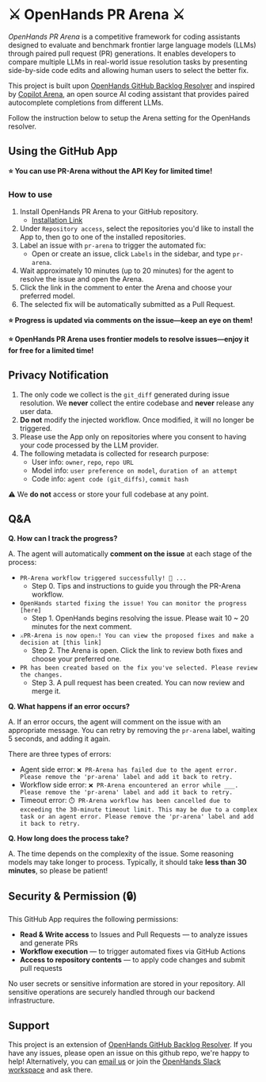 # ⚔️ OpenHands PR Arena ⚔️

*OpenHands PR Arena* is a competitive framework for coding assistants designed to evaluate and benchmark frontier large language models (LLMs) through paired pull request (PR) generations. It enables developers to compare multiple LLMs in real-world issue resolution tasks by presenting side-by-side code edits and allowing human users to select the better fix.

This project is built upon [OpenHands GitHub Backlog Resolver](https://github.com/All-Hands-AI/OpenHands/tree/main/openhands/resolver) and inspired by [Copilot Arena](https://github.com/lmarena/copilot-arena), an open source AI coding assistant that provides paired autocomplete completions from different LLMs.

Follow the instruction below to setup the Arena setting for the OpenHands resolver.

## Using the GitHub App

**⭐️ You can use PR-Arena without the API Key for limited time!**

### How to use
1. Install OpenHands PR Arena to your GitHub repository.
    - [Installation Link](https://github.com/apps/openhands-pr-arena/installations/new)
2. Under `Repository access`, select the repositories you'd like to install the App to, then go to one of the installed repositories.
3. Label an issue with `pr-arena` to trigger the automated fix:
    - Open or create an issue, click `Labels` in the sidebar, and type `pr-arena`.
4. Wait approximately 10 minutes (up to 20 minutes) for the agent to resolve the issue and open the Arena.
5. Click the link in the comment to enter the Arena and choose your preferred model.
6. The selected fix will be automatically submitted as a Pull Request.

**⭐️ Progress is updated via comments on the issue—keep an eye on them!**

**⭐️ OpenHands PR Arena uses frontier models to resolve issues—enjoy it for free for a limited time!**

## Privacy Notification
1. The only code we collect is the `git_diff` generated during issue resolution. We **never** collect the entire codebase and **never** release any user data.
2. **Do not** modify the injected workflow. Once modified, it will no longer be triggered.
3. Please use the App only on repositories where you consent to having your code processed by the LLM provider.
4. The following metadata is collected for research purpose:
    - User info: `owner`, `repo`, `repo URL`
    - Model info: `user preference on model`, `duration of an attempt`
    - Code info: `agent code (git_diffs)`, `commit hash` 

⚠️ We **do not** access or store your full codebase at any point.

##  Q&A
**Q. How can I track the progress?**

A. The agent will automatically **comment on the issue** at each stage of the process:
  - `PR-Arena workflow triggered successfully! 🎉 ...`
    - Step 0. Tips and instructions to guide you through the PR-Arena workflow.
  - `OpenHands started fixing the issue! You can monitor the progress [here]`
    - Step 1. OpenHands begins resolving the issue. Please wait 10 ~ 20 minutes for the next comment.
  - `⚔️PR-Arena is now open⚔️! You can view the proposed fixes and make a decision at [this link]`
    - Step 2. The Arena is open. Click the link to review both fixes and choose your preferred one.
  - `PR has been created based on the fix you've selected. Please review the changes.`
    - Step 3. A pull request has been created. You can now review and merge it.

**Q. What happens if an error occurs?**

A. If an error occurs, the agent will comment on the issue with an appropriate message. You can retry by removing the `pr-arena` label, waiting 5 seconds, and adding it again.

There are three types of errors:
  - Agent side error:
  `❌ PR-Arena has failed due to the agent error. Please remove the 'pr-arena' label and add it back to retry.`
  - Workflow side error:
  `❌ PR-Arena encountered an error while ___. Please remove the 'pr-arena' label and add it back to retry.`
  - Timeout error:
  `⏱️ PR-Arena workflow has been cancelled due to exceeding the 30-minute timeout limit. This may be due to a complex task or an agent error. Please remove the 'pr-arena' label and add it back to retry.`

**Q. How long does the process take?**

A. The time depends on the complexity of the issue. Some reasoning models may take longer to process. Typically, it should take **less than 30 minutes**, so please be patient!

## Security & Permission (🔒)
This GitHub App requires the following permissions:
- **Read & Write access** to Issues and Pull Requests — to analyze issues and generate PRs
- **Workflow execution** — to trigger automated fixes via GitHub Actions
- **Access to repository contents** — to apply code changes and submit pull requests

No user secrets or sensitive information are stored in your repository. All sensitive operations are securely handled through our backend infrastructure.

## Support

This project is an extension of [OpenHands GitHub Backlog Resolver](https://github.com/All-Hands-AI/OpenHands/tree/main/openhands/resolver). If you have any issues, please open an issue on this github repo, we're happy to help!
Alternatively, you can [email us](mailto:contact@all-hands.dev) or join the [OpenHands Slack workspace](https://join.slack.com/t/opendevin/shared_invite/zt-2oikve2hu-UDxHeo8nsE69y6T7yFX_BA) and ask there.

<!-- ---

## Using the GitHub Actions Workflow

This repository includes a GitHub Actions workflow that can automatically attempt to generate a pair of pull requests for individual issues labeled with 'pr-arena'. Follow the steps to use this workflow in your own repository:

1. Prepare a github personal access token. You can:
    1. [Contact us](mailto:contact@all-hands.dev) and we will set up a token for the [openhands-agent](https://github.com/openhands-agent) account (if you want to make it clear which commits came from the agent.
    2. Choose your own github user that will make the commits to the repo, [and create a personal access token](https://github.com/settings/tokens?type=beta) with read/write scope for "contents", "issues", "pull requests", and "workflows" on the desired repos.

2. Create an API key for the LLMs you will be setting up for the Arena setting. We usually use a single API key which can access the LLM Router.

3. Copy the `.github/workflows/openhands-resolver.yml` file to your repository's `.github/workflows/` directory.

4. Enable read/write workflows for the repository by going to `Settings -> Actions -> General -> Workflow permissions` and selecting "Read and write permissions" and click "Allow Github Actions to create and approve pull requests".

5. Set up the following [GitHub secrets](https://docs.github.com/en/actions/security-for-github-actions/security-guides/using-secrets-in-github-actions) in your repository, or across your entire org if you want to only set ths once and use the resolver in multiple repositories:
   - `PAT_USERNAME`: The github username that you used to create the personal access token.
   - `PAT_TOKEN`: The personal access token for github.
   - `LLM_MODELS`: The comma seperated LLM models to use (i.e. litellm_proxy/neulab/claude-3-5-sonnet-20240620, litellm_proxy/neulab/gpt-4o-2024-05-13, litellm_proxy/neulab/gpt-4o-2024-08-06, litellm_proxy/neulab/gpt-4o-mini-2024-07-18, litellm_proxy/neulab/meta-llama/Meta-Llama-3.1-8B-Instruct-Turbo, litellm_proxy/neulab/Qwen/Qwen2-72B-Instruct, litellm_proxy/neulab/meta-llama/Meta-Llama-3.1-70B-Instruct-Turbo, litellm_proxy/neulab/NousResearch/Hermes-3-Llama-3.1-405B-Turbo, litellm_proxy/neulab/gemini/gemini-1.5-flash, litellm_proxy/neulab/gemini/gemini-1.5-pro, litellm_proxy/neulab/o1-preview, litellm_proxy/neulab/o1-mini, litellm_proxy/neulab/meta-llama/Meta-Llama-3.1-405B-Instruct, litellm_proxy/neulab/meta-llama/Meta-Llama-3.1-70B-Instruct, litellm_proxy/neulab/meta-llama/Meta-Llama-3.1-8B-Instruct, litellm_proxy/neulab/meta-llama/Llama-3.2-90B-Vision-Instruct-Turbo, litellm_proxy/neulab/meta-llama/Llama-3.2-11B-Vision-Instruct-Turbo, litellm_proxy/neulab/deepseek-chat)
   - `LLM_API_KEY`: Your API key to access the LLM Router for the LLM service
   - `LLM_BASE_URL`: The base URL for the LLM API (i.e. https://llm-proxy.app.all-hands.dev)
   - `FIREBASE_CONFIG`: (Only for the prototype) An environment variable containing the Firebase configuration details (e.g., API key, project ID, etc.).


6. To trigger the workflow, add the 'pr-arena' label to any issue you want the AI to attempt to resolve in an Arena setting.

The workflow will:

- Randomly select two LLMs among given `LLM_MODELS` to  attempt to resolve the issue, using the OpenHands resolver and the selected models respectively.
- Create and display two `git_patch`s that corresponds to each of the attempts. (Wait until the GitHub action comments on issue with the webpage URL for you arena!)
- When the user selects one of them, it automatically creates a Pull Request based on the selected model.
- Comment on the issue with the results.

## Troubleshooting

This project is an extension of [OpenHands GitHub Backlog Resolver](https://github.com/All-Hands-AI/OpenHands/tree/main/openhands/resolver). If you have any issues, please open an issue on this github repo, we're happy to help!
Alternatively, you can [email us](mailto:contact@all-hands.dev) or join the [OpenHands Slack workspace](https://join.slack.com/t/opendevin/shared_invite/zt-2oikve2hu-UDxHeo8nsE69y6T7yFX_BA) and ask there.
 -->